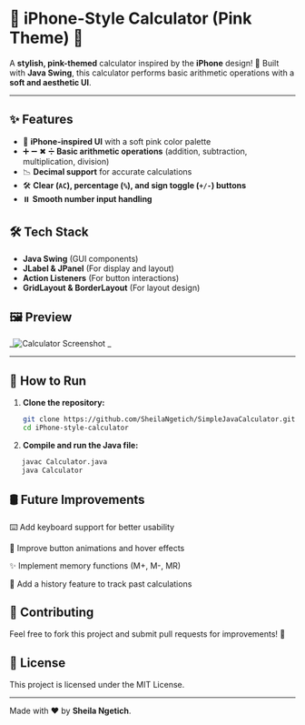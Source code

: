# 📱 **iPhone-Style Calculator (Pink Theme) 🎀**

A **stylish, pink-themed** calculator inspired by the **iPhone** design! 🧡 Built with **Java Swing**, this calculator performs basic arithmetic operations with a **soft and aesthetic UI**.

---

## ✨ **Features**

- 🎀 **iPhone-inspired UI** with a soft pink color palette
- ➕ ➖ ✖ ➗ **Basic arithmetic operations** (addition, subtraction, multiplication, division)
- 📉 **Decimal support** for accurate calculations
- 🛠️ **Clear (`AC`), percentage (`%`), and sign toggle (`+/-`) buttons**
- ⏸️ **Smooth number input handling**

## 🛠️ **Tech Stack**

- **Java Swing** (GUI components)
- **JLabel & JPanel** (For display and layout)
- **Action Listeners** (For button interactions)
- **GridLayout & BorderLayout** (For layout design)

## 🖼️ **Preview**

_![Calculator Screenshot]()
_

---

## 🚀 **How to Run**

1. **Clone the repository:**
   ```bash
   git clone https://github.com/SheilaNgetich/SimpleJavaCalculator.git
   cd iPhone-style-calculator

   
2. **Compile and run the Java file:**
```bash
   javac Calculator.java
   java Calculator
   ``` 

## 🛢️ **Future Improvements**

⌨️ Add keyboard support for better usability

🎨 Improve button animations and hover effects

✨ Implement memory functions (M+, M-, MR)

🔄 Add a history feature to track past calculations

## 💌 **Contributing**

Feel free to fork this project and submit pull requests for improvements! 🚀

## 📅 **License**

This project is licensed under the MIT License.

---

Made with ❤️ by **Sheila Ngetich**.

